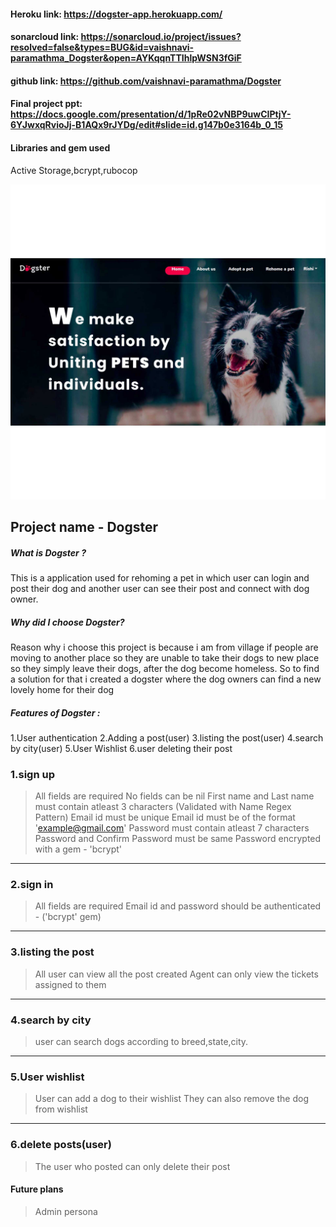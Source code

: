#### Heroku link: https://dogster-app.herokuapp.com/


#### sonarcloud link: https://sonarcloud.io/project/issues?resolved=false&types=BUG&id=vaishnavi-paramathma_Dogster&open=AYKqqnTTIhlpWSN3fGiF
#### github link: https://github.com/vaishnavi-paramathma/Dogster

#### Final project ppt: https://docs.google.com/presentation/d/1pRe02vNBP9uwCIPtjY-6YJwxqRvioJj-B1AQx9rJYDg/edit#slide=id.g147b0e3164b_0_15

#### Libraries and gem used
Active Storage,bcrypt,rubocop

![about](./app/assets/images/homepage-screenshot.jpg)

## Project name - Dogster
##### What is Dogster ?
 This is a application used for rehoming a pet in which user can login and post their dog and another user can see their post and connect with dog owner.

##### Why did I choose Dogster?
Reason why i choose this project is because i am from village if people are moving to another place so they are unable to take their dogs to new place so they simply leave their dogs, after the dog become homeless. So to find a solution for that i created a dogster where the dog owners can find a new lovely home for their dog

##### Features of Dogster :
  1.User authentication
  2.Adding a post(user)
  3.listing the post(user)
  4.search by city(user)
  5.User Wishlist
  6.user  deleting their post 



### 1.sign up
>All fields are required
 No fields can be nil
First name and Last name must contain atleast 3 characters (Validated with Name Regex Pattern)
Email id must be unique
Email id must be of the format 'example@gmail.com'
Password must contain atleast 7 characters 
Password and Confirm Password must be same
Password encrypted with a gem - 'bcrypt'


***
### 2.sign in 
>All fields are required
Email id and password should be authenticated - ('bcrypt' gem)

***
### 3.listing the post

 >All user can view all the post created
Agent can only view the tickets assigned to them

***
### 4.search by city
 >user can search dogs according to breed,state,city.

***
### 5.User wishlist
  >User can add a dog to their wishlist 
  They can also remove the dog from wishlist 

***
### 6.delete posts(user)
>The user who posted can only delete their post 




#### Future plans
>Admin persona
